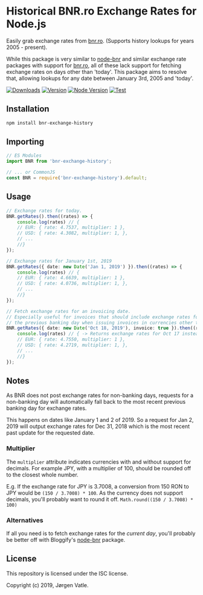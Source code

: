 # Historical BNR.ro Exchange Rates for Node.js
Easily grab exchange rates from [bnr.ro](https://bnr.ro). (Supports history lookups for years 2005 - present).

While this package is very similar to [node-bnr](https://github.com/Bloggify/node-bnr) and similar exchange rate
packages with support for [bnr.ro](https://bnr.ro/), all of these lack support for fetching exchange rates on days
other than 'today'. This package aims to resolve that, allowing lookups for any date between January 3rd, 2005 and
'today'. 

[![Downloads](https://img.shields.io/npm/dt/bnr-exchange-history.svg)](https://www.npmjs.com/package/bnr-exchange-history)
[![Version](https://img.shields.io/npm/v/bnr-exchange-history.svg)](https://www.npmjs.com/package/bnr-exchange-history)
[![Node Version](https://img.shields.io/node/v/bnr-exchange-history.svg)](https://www.npmjs.com/package/bnr-exchange-history)
[![Test](https://github.com/JorgenVatle/bnr-exchange-history/actions/workflows/test.yml/badge.svg)](https://github.com/JorgenVatle/bnr-exchange-history/actions/workflows/test.yml)

## Installation
```bash
npm install bnr-exchange-history
```

## Importing
```typescript
// ES Modules
import BNR from 'bnr-exchange-history';

// ... or CommonJS
const BNR = require('bnr-exchange-history').default;
```

## Usage
```typescript
// Exchange rates for today.
BNR.getRates().then((rates) => {
    console.log(rates) // { 
    // EUR: { rate: 4.7537, multiplier: 1 },
    // USD: { rate: 4.3082, multiplier: 1, },
    // ...
    //}
});

// Exchange rates for January 1st, 2019
BNR.getRates({ date: new Date('Jan 1, 2019') }).then((rates) => {
    console.log(rates) // { 
    // EUR: { rate: 4.6639, multiplier: 1 },
    // USD: { rate: 4.0736, multiplier: 1, },
    // ...
    //}
});

// Fetch exchange rates for an invoicing date. 
// Especially useful for invoices that should include exchange rates for 
// the previous banking day when issuing invoices in currencies other than RON.
BNR.getRates({ date: new Date('Oct 18, 2019'), invoice: true }).then((rates) => {
    console.log(rates) // { -> Returns exchange rates for Oct 17 instead of Oct 18.
    // EUR: { rate: 4.7550, multiplier: 1 },
    // USD: { rate: 4.2719, multiplier: 1, },
    // ...
    //}
});
```

## Notes
As BNR does not post exchange rates for non-banking days, requests for a non-banking day will automatically fall back to
the most recent previous banking day for exchange rates.

This happens on dates like January 1 and 2 of 2019. So a request for Jan 2, 2019 will output exchange rates for
Dec 31, 2018 which is the most recent past update for the requested date.

### Multiplier
The `multiplier` attribute indicates currencies with and without support for decimals. For example JPY, with a
multiplier of 100, should be rounded off to the closest whole number.

E.g. If the exchange rate for JPY is 3.7008, a conversion from 150 RON to JPY would be `(150 / 3.7008) * 100`. As the
currency does not support decimals, you'll probably want to round it off. `Math.round((150 / 3.7008) * 100)`

### Alternatives
If all you need is to fetch exchange rates for the _current day_, you'll probably be better off with Bloggify's
[node-bnr](https://github.com/Bloggify/node-bnr) package.

## License
This repository is licensed under the ISC license.

Copyright (c) 2019, Jørgen Vatle.
